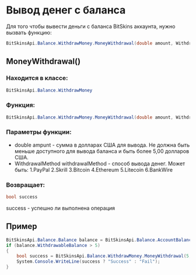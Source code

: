 ﻿# Вывод денег с баланса
Для того чтобы вывести деньги с баланса BitSkins аккаунта, нужно вызвать функцию:
```csharp
BitSkinsApi.Balance.WithdrawMoney.MoneyWithdrawal(double amount, WithdrawalMethod withdrawalMethod);
```

## MoneyWithdrawal()
### Находится в классе:
```csharp
BitSkinsApi.Balance.WithdrawMoney
```

### Функция:
```csharp
BitSkinsApi.Balance.WithdrawMoney.MoneyWithdrawal(double amount, WithdrawalMethod withdrawalMethod);
```

### Параметры функции:
* double ampunt - сумма в долларах США для вывода. Не должна быть меньше доступного для вывода баланса и быть более 5,00 долларов США.
* WithdrawalMethod withdrawalMethod - способ вывода денег. Может быть:
1.PayPal
2.Skrill
3.Bitcoin
4.Ethereum
5.Litecoin
6.BankWire

### Возвращает:
```csharp
bool success
```
success - успешно ли выполнена операция

## Пример
```csharp
BitSkinsApi.Balance.Balance balance = BitSkinsApi.Balance.AccountBalance.GetAccountBalance();
if (balance.WithdrawableBalance > 5)
{
    bool success = BitSkinsApi.Balance.WithdrawMoney.MoneyWithdrawal(5, BitSkinsApi.Balance.WithdrawMoney.WithdrawalMethod.PayPal);
    System.Console.WriteLine(success ? "Success" : "Fail");
}
```